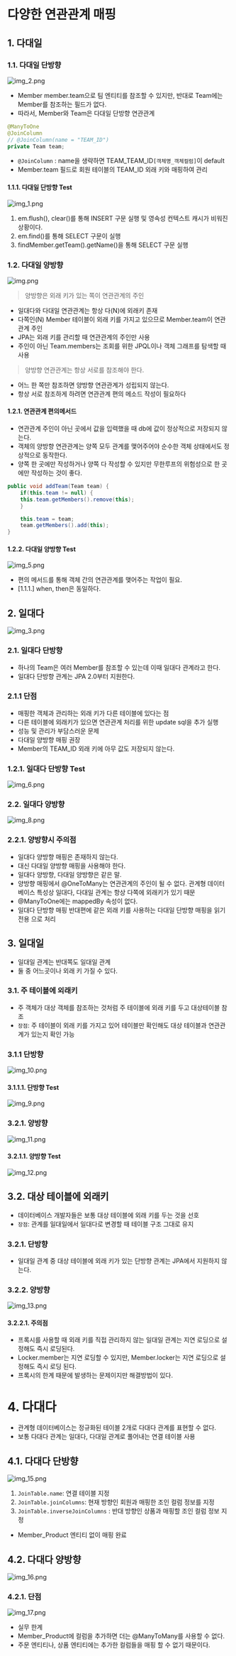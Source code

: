 
# 다양한 연관관계 매핑

## 1. 다대일

### 1.1. 다대일 단방향

![img_2.png](assets/img_2.png)

- Member member.team으로 팀 엔티티를 참조할 수 있지만, 반대로 Team에는 Member를 참조하는 필드가 없다.
- 따라서, Member와 Team은 다대일 단방향 연관관계

```java
@ManyToOne
@JoinColumn 
// @JoinColumn(name = "TEAM_ID")
private Team team;
```
- `@JoinColumn` : name을 생략하면 TEAM_TEAM_ID`[객체명_객체컬럼]`이 default
- Member.team 필드로 회원 테이블의 TEAM_ID 외래 키와 매핑하여 관리

#### 1.1.1. 다대일 단방향 Test
![img_1.png](assets/img_1.png)
1. em.flush(), clear()를 통해 INSERT 구문 실행 및 영속성 컨텍스트 캐시가 비워진 상황이다. 
2. em.find()를 통해  SELECT 구문이 실행
3. findMember.getTeam().getName()을 통해 SELECT 구문 실행 

### 1.2. 다대일 양방향
![img.png](assets/img.png)

> 양방향은 외래 키가 있는 쪽이 연관관계의 주인
- 일대다와 다대일 연관관계는 항상 다(N)에 외래키 존재
- 다쪽인(N) Member 테이블이 외래 키를 가지고 있으므로 Member.team이 연관관계 주인
- JPA는 외래 키를 관리할 때 연관관계의 주인만 사용
- 주인이 아닌 Team.members는 조회를 위한 JPQL이나 객체 그래프를 탐색할 때 사용

> 양방향 연관관계는 항상 서로를 참조해야 한다.
- 어느 한 쪽만 참조하면 양방향 연관관계가 성립되지 않는다.
- 항상 서로 참조하게 하려면 연관관계 편의 메소드 작성이 필요하다

#### 1.2.1. 연관관계 편의메서드
- 연관관계 주인이 아닌 곳에서 값을 입력했을 때 db에 값이 정상적으로 저장되지 않는다.
- 객체의 양방향 연관관계는 양쪽 모두 관계를 맺어주어야 순수한 객체 상태에서도 정상적으로 동작한다.
- 양쪽 한 곳에만 작성하거나 양쪽 다 작성할 수 있지만 무한루프의 위험성으로 한 곳에만 작성하는 것이 좋다.
```java
public void addTeam(Team team) {
    if(this.team != null) {
    this.team.getMembers().remove(this);
    }

    this.team = team;
    team.getMembers().add(this);
}
```

#### 1.2.2. 다대일 양방향 Test
![img_5.png](assets/img_5.png)
- 편의 메서드를 통해 객체 간의 연관관계를 맺어주는 작업이 필요.
- [1.1.1.] when, then은 동일하다.

## 2. 일대다
![img_3.png](assets/img_3.png)

### 2.1. 일대다 단방향
- 하나의 Team은 여러 Member를 참조할 수 있는데 이때 일대다 관계라고 한다.
- 일대다 단방향 관계는 JPA 2.0부터 지원한다.

### 2.1.1 단점
- 매핑한 객체과 관리하는 외래 키가 다른 테이블에 있다는 점
- 다른 테이블에 외래키가 있으면 연관관계 처리를 위한 update sql을 추가 실행
- 성능 및 관리가 부담스러운 문제
- 다대일 양방향 매핑 권장
- Member의 TEAM_ID 외래 키에 아무 값도 저장되지 않는다.

### 1.2.1. 일대다 단방향 Test
![img_6.png](assets/img_6.png)

### 2.2. 일대다 양방향

![img_8.png](assets/img_8.png)

### 2.2.1. 양방향시 주의점
- 일대다 양방향 매핑은 존재하지 않는다.
- 대신 다대일 양방향 매핑을 사용해야 한다.
- 일대다 양방향, 다대일 양방향은 같은 말.
- 양방향 매핑에서 @OneToMany는 연관관계의 주인이 될 수 없다.
  관계형 데이터 베이스 특성상 일대다, 다대일 관계는 항상 다쪽에 외래키가 있기 때문
- @ManyToOne에는 mappedBy 속성이 없다.
- 일대다 단방향 매핑 반대편에 같은 외래 키를 사용하는 다대일 단방향 매핑을 읽기 전용
  으로 처리

## 3. 일대일
- 일대일 관계는 반대쪽도 일대일 관계
- 둘 중 어느곳이나 외래 키 가질 수 있다.

### 3.1. 주 테이블에 외래키 
- 주 객체가 대상 객체를 참조하는 것처럼 주 테이블에 외래 키를 두고 대상테이블 참조
- `장점`: 주 테이블이 외래 키를 가지고 있어 테이블만 확인해도 대상 테이블과 연관관계가 있는지 확인 가능

### 3.1.1 단방향
![img_10.png](assets/img_10.png)

#### 3.1.1.1. 단방향 Test
![img_9.png](assets/img_9.png)

### 3.2.1. 양방향
![img_11.png](assets/img_11.png)

#### 3.2.1.1. 양방향 Test
![img_12.png](assets/img_12.png)

## 3.2. 대상 테이블에 외래키
- 데이터베이스 개발자들은 보통 대상 테이블에 외래 키를 두는 것을 선호
- `장점`: 관계를 일대일에서 일대다로 변경할 때 테이블 구조 그대로 유지

### 3.2.1. 단방향
- 일대일 관계 중 대상 테이블에 외래 키가 있는 단방향 관계는 JPA에서 지원하지 않는다.

### 3.2.2. 양방향
![img_13.png](assets/img_13.png)

#### 3.2.2.1. 주의점
- 프록시를 사용할 때 외래 키를 직접 관리하지 않는 일대일 관계는 지연 로딩으로 설정해도 즉시 로딩된다.
- Locker.member는 지연 로딩할 수 있지만, Member.locker는 지연 로딩으로 설정해도 즉시 로딩 된다.
- 프록시의 한계 때문에 발생하는 문제이지만 해결방법이 있다.

# 4. 다대다
- 관계형 데이터베이스는 정규화된 테이블 2개로 다대다 관계를 표현할 수 없다.
- 보통 다대다 관계는 일대다, 다대일 관계로 풀어내는 연결 테이블 사용

## 4.1. 다대다 단방향
![img_15.png](assets/img_15.png)
1. `JoinTable.name`: 연결 테이블 지정
2. `JoinTable.joinColumns`: 현재 방향인 회원과 매핑한 조인 컬럼 정보를 지정
3. `JoinTable.inverseJoinColumns` : 반대 방향인 상품과 매핑할 조인 컬럼 정보 지정

- Member_Product 엔티티 없이 매핑 완료

## 4.2. 다대다 양방향
![img_16.png](assets/img_16.png)

### 4.2.1. 단점
![img_17.png](assets/img_17.png)

- 실무 한계 
- Member_Product에 컬럼을 추가하면 더는 @ManyToMany를 사용할 수 없다.
- 주문 엔티티나, 상품 엔티티에는 추가한 컬럼들을 매핑 할 수 없기 때문이다.

